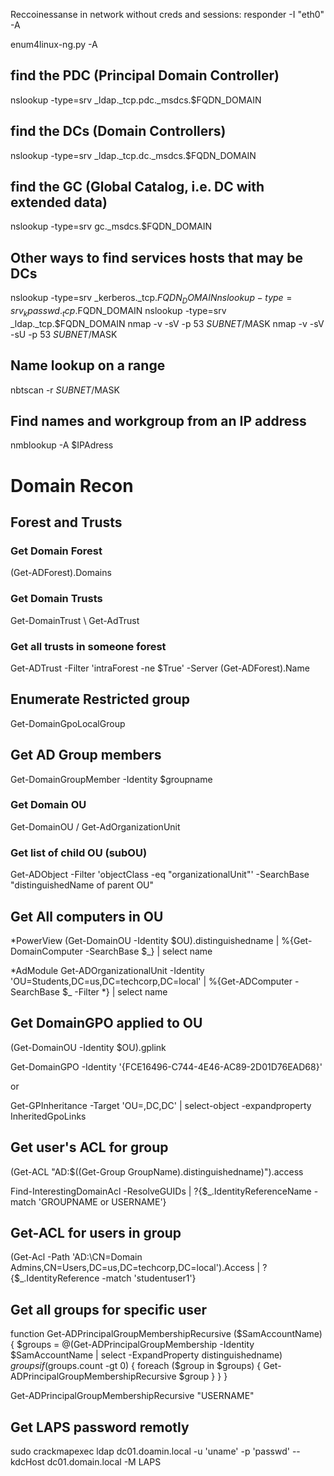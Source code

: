 Reccoinessanse in network without creds and sessions:
responder -I "eth0" -A

enum4linux-ng.py -A

## find the PDC (Principal Domain Controller)
nslookup -type=srv _ldap._tcp.pdc._msdcs.$FQDN_DOMAIN

## find the DCs (Domain Controllers)
nslookup -type=srv _ldap._tcp.dc._msdcs.$FQDN_DOMAIN

## find the GC (Global Catalog, i.e. DC with extended data)
nslookup -type=srv gc._msdcs.$FQDN_DOMAIN

## Other ways to find services hosts that may be DCs 
nslookup -type=srv _kerberos._tcp.$FQDN_DOMAIN
nslookup -type=srv _kpasswd._tcp.$FQDN_DOMAIN
nslookup -type=srv _ldap._tcp.$FQDN_DOMAIN
nmap -v -sV -p 53 $SUBNET/$MASK
nmap -v -sV -sU -p 53 $SUBNET/$MASK

## Name lookup on a range
nbtscan -r $SUBNET/$MASK

## Find names and workgroup from an IP address
nmblookup -A $IPAdress


# Domain Recon

## Forest and Trusts

### Get Domain Forest
(Get-ADForest).Domains

### Get Domain Trusts

Get-DomainTrust \ Get-AdTrust

### Get all trusts in someone forest

Get-ADTrust -Filter 'intraForest -ne $True' -Server (Get-ADForest).Name



## Enumerate Restricted group

Get-DomainGpoLocalGroup

## Get AD Group members

Get-DomainGroupMember -Identity $groupname

### Get Domain OU

Get-DomainOU / Get-AdOrganizationUnit 

### Get list of child OU (subOU)

Get-ADObject -Filter 'objectClass -eq "organizationalUnit"' -SearchBase "distinguishedName of parent OU"


## Get All computers in OU 

*PowerView
(Get-DomainOU -Identity $OU).distinguishedname | %{Get-DomainComputer -SearchBase $_} | select name

*AdModule
Get-ADOrganizationalUnit -Identity 'OU=Students,DC=us,DC=techcorp,DC=local' | %{Get-ADComputer -SearchBase $_ -Filter *} | select name


## Get DomainGPO applied to OU

(Get-DomainOU -Identity $OU).gplink

Get-DomainGPO -Identity '{FCE16496-C744-4E46-AC89-2D01D76EAD68}'

or

Get-GPInheritance -Target 'OU=,DC,DC' | select-object -expandproperty InheritedGpoLinks 



## Get user's ACL for group

(Get-ACL "AD:$((Get-Group GroupName).distinguishedname)").access

Find-InterestingDomainAcl -ResolveGUIDs | ?{$_.IdentityReferenceName -match 'GROUPNAME or USERNAME'}

## Get-ACL for users in group
(Get-Acl -Path 'AD:\CN=Domain Admins,CN=Users,DC=us,DC=techcorp,DC=local').Access | ?{$_.IdentityReference -match 'studentuser1'}

## Get all groups for specific user

function Get-ADPrincipalGroupMembershipRecursive ($SamAccountName) {
$groups = @(Get-ADPrincipalGroupMembership -Identity $SamAccountName | select -ExpandProperty distinguishedname)
   $groups
   if ($groups.count -gt 0)
   {
        foreach ($group in $groups)
        {
Get-ADPrincipalGroupMembershipRecursive $group }
}
}

Get-ADPrincipalGroupMembershipRecursive "USERNAME"

## Get LAPS password remotly
sudo crackmapexec ldap dc01.doamin.local -u 'uname' -p 'passwd' --kdcHost dc01.domain.local -M LAPS 
